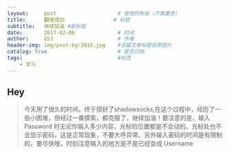 ```yaml
---
layout:     post   				    # 使用的布局（不需要改）
title:      翻墙成功 				# 标题 
subtitle:   继续加油 #副标题
date:       2017-02-06 				# 时间
author:     GSJ						# 作者
header-img: img/post-bg-2015.jpg 	#这篇文章标题背景图片
catalog: true 						# 是否归档
tags:								#标签
    - 学习
---
```


## Hey
>今天用了很久的时间，终于搭好了shadowsocks,在这个过程中，经历了一些小困难，但经过一番摸索，都克服了，继续加油！要注意的是，输入 Password 时无论你输入多少内容，光标的位置都是不会动的，光标处也不会显示密码，这是正常现象，不要大呼异常。另外输入密码的时间是有限制的，要尽快哦，时刻注意输入的地方是不是已经变成 Username 
